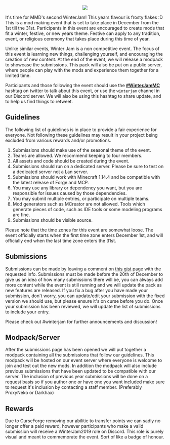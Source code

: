 <p align="center"> 
<img src="https://cdn.discordapp.com/attachments/463961352432517123/516812016980066307/winter-jam-header-2018.gif">
</p>

It's time for MMD's second WinterJam! This years flavour is frosty flakes :D This is a mod making event that is set to take place in December from the 1st till the 31st. Participants in this event are encouraged to create mods that fit a winter, festive, or new years theme. Festive can apply to any tradition, event, or religious ceremony that takes place during this time of year.

Unlike similar events, Winter Jam is a non competitive event. The focus of this event is learning new things, challenging yourself, and encouraging the creation of new content. At the end of the event, we will release a modpack to showcase the submissions. This pack will also be put on a public server, where people can play with the mods and experience them together for a limited time.

Participants and those following the event should use the [**#WinterJamMC**](https://twitter.com/search?q=%23winterjammc&src=typd) hashtag on twitter to talk about this event, or use the ``winterjam`` channel in our Discord server. We will also be using this hashtag to share update, and to help us find things to retweet.

## Guidelines
The following list of guidelines is in place to provide a fair experience for everyone. Not following these guidelines may result in your project being excluded from various rewards and/or promotions.

1. Submissions should make use of the seasonal theme of the event.
2. Teams are allowed. We recommend keeping to four members.
3. All assets and code should be created during the event.
4. Submissions should run on a dedicated server. Please be sure to test on a dedicated server not a Lan server.
5. Submissions should work with Minecraft 1.14.4 and be compatible with the latest release of Forge and MCP.
6. You may use any library or dependency you want, but you are responsible for issues caused by those dependencies.
7. You may submit multiple entries, or participate on multiple teams.
8. Mod generators such as MCreator are not allowed. Tools which generate pieces of code, such as IDE tools or some modeling programs are fine.
9. Submissions should be visible source.

Please note that the time zones for this event are somewhat loose. The event officially starts when the first time zone enters December 1st, and will officially end when the last time zone enters the 31st.

## Submissions
Submissions can be made by leaving a comment on [this gist](https://gist.github.com/ProxyNeko/37a15f1a918e73df302df523af9e68c6) page with the requested info. Submissions must be made before the 20th of December to give us an idea of how many submissions there will be, you can always add more content while the event is still running and we will update the pack as new features are released. If you fix a bug after you have made your submission, don't worry, you can update/edit your submission with the fixed version we should use, but please ensure it's on curse before you do. Once your submission has been reviewed, we will update the list of submissions to include your entry. 

Please check out #winterjam for further announcements and discussion!  

## Modpack/Server
After the submissions page has been opened we will put together a modpack containing all the submissions that follow our guidelines. This modpack will be hosted on our event server where everyone is welcome to join and test out the new mods. In addition the modpack will also include previous submissions that have been updated to be compatible with our server. The inclusion of previous year submissions will be done on a request basis so if you author one or have one you want included make sure to request it's inclusion by contacting a staff member. (Preferably ProxyNeko or Darkhax)  

## Rewards
Due to CurseForge removing our abilitie to transfer points we can sadly no longer offer a paid reward, however participants who make a valid submission will receive a WinterJam2019 role on Discord. This role is purely visual and meant to commemorate the event. Sort of like a badge of honour.  
